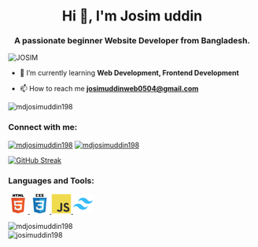<h1 align="center">Hi 👋, I'm Josim uddin</h1>
<h3 align="center">A passionate beginner Website Developer from Bangladesh.</h3>




![JOSIM](https://avatars.githubusercontent.com/u/177133754?v=4)

- 🌱 I’m currently learning **Web Development, Frontend Development**

- 📫 How to reach me **<josimuddinweb0504@gmail.com>**
<p align="left"> <img src="https://komarev.com/ghpvc/?username=mdjosimuddin198&label=Profile%20views&color=0e75b6&style=flat" alt="mdjosimuddin198" /> </p>



<h3 align="left">Connect with me:</h3>
<p align="left">
<a href="https://fb.com/mdjosimuddin198" target="blank"><img align="center" src="https://raw.githubusercontent.com/rahuldkjain/github-profile-readme-generator/master/src/images/icons/Social/facebook.svg" alt="mdjosimuddin198" height="30" width="40" /></a>
<a href="https://instagram.com/mdjosimuddin198" target="blank"><img align="center" src="https://raw.githubusercontent.com/rahuldkjain/github-profile-readme-generator/master/src/images/icons/Social/instagram.svg" alt="mdjosimuddin198" height="30" width="40" /></a>

</p>

[![GitHub Streak](https://streak-stats.demolab.com?user=mdjosimuddin198&theme=dark&date_format=[Y.]n.j)](https://git.io/streak-stats)



<h3 align="left">Languages and Tools:</h3>
  <a href="https://www.w3.org/html/" target="_blank"rel="noreferrer">
        <img src="https://raw.githubusercontent.com/devicons/devicon/master/icons/html5/html5-original-wordmark.svg"alt="html5" width="40" height="40"/>
    </a>
  <a href="https://www.w3schools.com/css/" target="_blank"rel="noreferrer">
        <img src="https://raw.githubusercontent.com/devicons/devicon/master/icons/css3/css3-original-wordmark.svg"alt="css3" width="40" height="40"/>
    </a>
      <a href="https://developer.mozilla.org/en-US/docs/Web/JavaScript" target="_blank"rel="noreferrer">
        <img src="https://raw.githubusercontent.com/devicons/devicon/master/icons/javascript/javascript-original.svg" alt="javascript" width="40"height="40"/>
    </a>
        <a href="https://www.w3schools.com/css/" target="_blank"rel="noreferrer">
        <img src="https://raw.githubusercontent.com/devicons/devicon/master/icons/tailwindcss/tailwindcss-original.svg" alt="tailwind" width="40"height="40"/>
    </a>

<p>
    <img align="left"src="https://github-readme-stats.vercel.app/api/top-langs?username=mdjosimuddin198&show_icons=true&locale=en&layout=compact&theme=dracula" alt="mdjosimuddin198" width="400" />
</p>

<p>&nbsp;
    <img align="center"src="https://github-readme-stats.vercel.app/api?username=mdjosimuddin198&show_icons=true&&theme=dracula" alt="josimuddin198"  width="400" />
</p>

